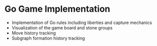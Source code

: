 # Go Game Implementation

- Implementation of Go rules including liberties and capture mechanics
- Visualization of the game board and stone groups
- Move history tracking
- Subgraph formation history tracking